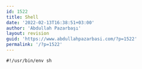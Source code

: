 ```yaml
---
id: 1522
title: Shell
date: '2022-02-13T16:38:51+03:00'
author: 'Abdullah Pazarbaşı'
layout: revision
guid: 'https://www.abdullahpazarbasi.com/?p=1522'
permalink: '/?p=1522'
---
```


```shell
#!/usr/bin/env sh
```